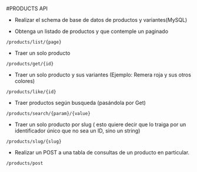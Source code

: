 #PRODUCTS API

- Realizar el schema de base de datos de productos y variantes(MySQL)

- Obtenga un listado de productos y que contemple un paginado
```
/products/list/{page}
```
- Traer un solo producto 
```
/products/get/{id}
```
- Traer un solo producto y sus variantes (Ejemplo: Remera roja y sus otros colores)
```
/products/like/{id}
```
- Traer productos según busqueda (pasándola por Get)
```
/products/search/{param}/{value}
```
- Traer un solo producto por slug ( esto quiere decir que lo traiga por un identificador único que no sea un ID, sino un string)
```
/products/slug/{slug}
```
- Realizar un POST a una tabla de consultas de un producto en particular.
```
/products/post
```
